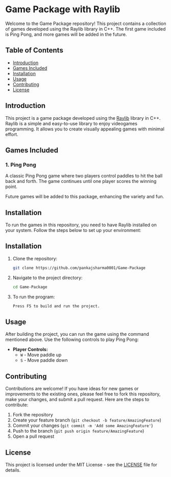 # Game Package with Raylib

Welcome to the Game Package repository! This project contains a collection of games developed using the Raylib library in C++. The first game included is Ping Pong, and more games will be added in the future.

## Table of Contents
- [Introduction](#introduction)
- [Games Included](#games-included)
- [Installation](#installation)
- [Usage](#usage)
- [Contributing](#contributing)
- [License](#license)

## Introduction

This project is a game package developed using the [Raylib](https://www.raylib.com/) library in C++. Raylib is a simple and easy-to-use library to enjoy videogames programming. It allows you to create visually appealing games with minimal effort.

## Games Included

### 1. Ping Pong
A classic Ping Pong game where two players control paddles to hit the ball back and forth. The game continues until one player scores the winning point.

Future games will be added to this package, enhancing the variety and fun.

## Installation

To run the games in this repository, you need to have Raylib installed on your system. Follow the steps below to set up your environment:

## Installation

1. Clone the repository:
   ```bash
   git clone https://github.com/pankajsharma0001/Game-Package
2. Navigate to the project directory:
   ```bash
   cd Game-Package
4. To run the program:
   ```bash
   Press F5 to build and run the project.

## Usage

After building the project, you can run the game using the command mentioned above. Use the following controls to play Ping Pong:

- **Player Controls:**
  - `W` - Move paddle up
  - `S` - Move paddle down

## Contributing

Contributions are welcome! If you have ideas for new games or improvements to the existing ones, please feel free to fork this repository, make your changes, and submit a pull request. Here are the steps to contribute:

1. Fork the repository
2. Create your feature branch (`git checkout -b feature/AmazingFeature`)
3. Commit your changes (`git commit -m 'Add some AmazingFeature'`)
4. Push to the branch (`git push origin feature/AmazingFeature`)
5. Open a pull request

## License

This project is licensed under the MIT License - see the [LICENSE](LICENSE) file for details.
